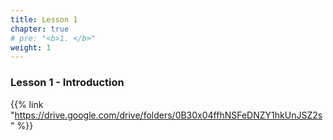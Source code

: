 ```yaml
---
title: Lesson 1 
chapter: true
# pre: "<b>1. </b>"
weight: 1
---
```


### Lesson 1 - Introduction

{{% link "https://drive.google.com/drive/folders/0B30x04ffhNSFeDNZY1hkUnJSZ2s" %}}
